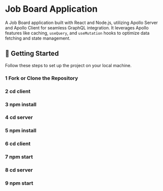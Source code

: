 # Job Board Application

A Job Board application built with React and Node.js, utilizing Apollo Server and Apollo Client for seamless GraphQL integration. It leverages Apollo features like caching, `useQuery`, and `useMutation` hooks to optimize data fetching and state management.

## 🚀 Getting Started

Follow these steps to set up the project on your local machine.

### 1️ **Fork or Clone the Repository**
### 2  **cd client**
### 3 **npm install**
### 4 **cd server**
### 5 **npm install**
### 6 **cd client**
### 7 **npm start**
### 8 **cd server**
### 9 **npm start**
